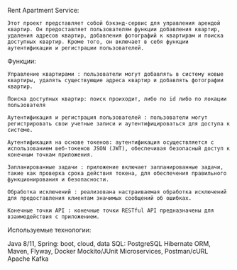 Rent Apartment Service:

    Этот проект представляет собой бэкэнд-сервис для управления арендой квартир. Он предоставляет пользователям функции добавления квартир, удаления адресов квартир, добавления фотографий к квартирам и поиска доступных квартир. Кроме того, он включает в себя функции аутентификации и регистрации пользователей.


Функции:

    Управление квартирами : пользователи могут добавлять в систему новые квартиры, удалять существующие адреса квартир и добавлять фотографии квартир.

    Поиска доступных квартир: поиск проиходит, либо по id либо по локации пользователя 

    Аутентификация и регистрация пользователей : пользователи могут регистрировать свои учетные записи и аутентифицироваться для доступа к системе.

    Аутентификация на основе токенов: aутентификация осуществляется с использованием веб-токенов JSON (JWT), обеспечивая безопасный доступ к конечным точкам приложения.

    Запланированные задачи : приложение включает запланированные задачи, такие как проверка срока действия токена, для обеспечения правильного функционирования и безопасности.

    Обработка исключений : реализована настраиваемая обработка исключений для предоставления клиентам значимых сообщений об ошибках.

    Конечные точки API : конечные точки RESTful API предназначены для взаимодействия с приложением.


Используемые технологии:

Java 8/11, Spring: boot, cloud, data
SQL: PostgreSQL
Hibernate ORM, Maven, Flyway, Docker
Mockito/JUnit
Microservices, 
Postman/cURL
Apache Kafka
